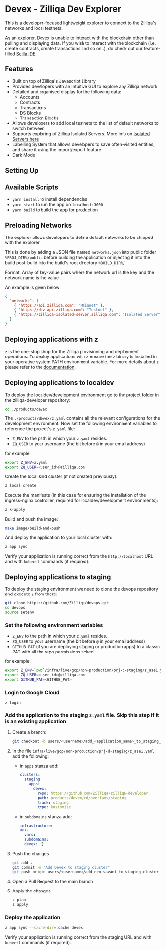 # Devex - Zilliqa Dev Explorer

This is a developer-focused lightweight explorer to connect to the Zilliqa's
networks and local testnets.

As an explorer, Devex is unable to interact with the blockchain other than
pulling and displaying data. If you wish to interact with the blockchain (i.e.
create contracts, create transactions and so on..), do check out our
feature-filled [Scilla IDE](https://ide.zilliqa.com/#/)

## Features

- Built on top of Zilliqa's Javascript Library
- Provides developers with an intuitive GUI to explore any Zilliqa network
- Detailed and organised display for the following data:
  - Accounts
  - Contracts
  - Transactions
  - DS Blocks
  - Transaction Blocks
- Allows developers to add local testnets to the list of default networks to
  switch between
- Supports exploring of Zilliqa Isolated Servers. More info on
  [Isolated Servers here](https://github.com/Zilliqa/Zilliqa/blob/master/ISOLATED_SERVER_setup.md)
- Labelling System that allows developers to save often-visited entities, and
  share it using the import/export feature
- Dark Mode

## Setting Up

## Available Scripts

- `yarn install` to install dependencies
- `yarn start` to run the app on `localhost:3000`
- `yarn build` to build the app for production

## Preloading Networks

The explorer allows developers to define default networks to be shipped with the
explorer

This is done by adding a JSON file named `networks.json` into public folder
`%PROJ_DIR%/public` before building the application or injecting it into the
build post-build into the build's root directory `%BUILD_DIR%/`

Format: Array of key-value pairs where the network url is the key and the
network name is the value

An example is given below

```json
{
  "networks": [
    { "https://api.zilliqa.com": "Mainnet" },
    { "https://dev-api.zilliqa.com": "Testnet" },
    { "https://zilliqa-isolated-server.zilliqa.com": "Isolated Server" }
  ]
}
```

## Deploying applications with z

`z` is the one-stop shop for the Zilliqa provisioning and deployment operations. To deploy applications with z ensure the `z`
binary is installed in your operative system PATH environment variable. For more details about `z` please refer to the [documentation](https://github.com/Zilliqa/devops/blob/main/docs/z2.md).

## Deploying applications to localdev

To deploy the localdev/development environment go to the project folder in the zilliqa-developer repository:

```sh
cd ./products/devex
```

The `./products/devex/z.yaml` contains all the relevant configurations for the development environment.
Now set the following environment variables to reference the project's `z.yaml` file:

- `Z_ENV` to the path in which your `z.yaml` resides.
- `ZQ_USER` to your username (the bit before `@` in your email address)

for example:

```sh
export Z_ENV=z.yaml
export ZQ_USER=<user_id>@zilliqa.com
```

Create the local kind cluster (if not created previously):

```sh
z local create
```

Execute the manifests (in this case for ensuring the installation of the ingress-nginx controller, required for localdev/development environments):

```sh
z k-apply
```

Build and push the image:

```sh
make image/build-and-push
```

And deploy the application to your local cluster with:

```sh
z app sync
```

Verify your application is running correct from the `http://localhost` URL and with `kubectl` commands (if required).

## Deploying applications to staging

To deploy the staging environment we need to clone the devops repository and execute `z` from there:

```sh
git clone https://github.com/Zilliqa/devops.git
cd devops
source setenv
```

### Set the following environment variables

- `Z_ENV` to the path in which your `z.yaml` resides.
- `ZQ_USER` to your username (the bit before `@` in your email address)
- `GITHUB_PAT` (if you are deploying staging or production apps) to a classic PAT with all the repo permissions ticked.

for example:

```sh
export Z_ENV=`pwd`/infra/live/gcp/non-production/prj-d-staging/z_ase1.yaml
export ZQ_USER=<user_id>@zilliqa.com
export GITHUB_PAT=<GITHUB_PAT>
```

### Login to Google Cloud

```sh
z login
```

### Add the application to the staging `z.yaml` file. Skip this step if it is an existing application

1. Create a branch:

   ```sh
   git checkout -b users/<username>/add_<application_name>_to_staging_cluster
   ```

2. In the file `infra/live/gcp/non-production/prj-d-staging/z_ase1.yaml` add the following:

   - in `apps` stanza add:

     ```yaml
     clusters:
       staging:
         apps:
           devex:
             repo: https://github.com/Zilliqa/zilliqa-developer
             path: products/devex/cd/overlays/staging
             track: staging
             type: kustomize
     ```

   - in `subdomains` stanza add:

     ```yaml
     infrastructure:
     dns:
       vars:
       subdomains:
       devex: {}
     ```

3. Push the changes

   ```sh
   git add .
   git commit -m "Add Devex to staging cluster"
   git push origin users/<username>/add_neo_savant_to_staging_cluster
   ```

4. Open a Pull Request to the main branch

5. Apply the changes

   ```sh
   z plan
   z apply
   ```

### Deploy the application

```sh
z app sync --cache-dir=.cache devex
```

Verify your application is running correct from the staging URL and with `kubectl` commands (if required).
